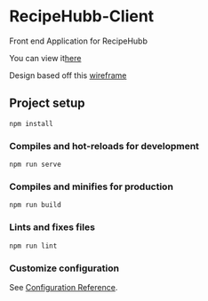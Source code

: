 # RecipeHubb-Client
Front end Application for RecipeHubb

You can view it[here](https://recipe-hubb-client-graciasclaude.vercel.app/)

Design based off this [wireframe](https://balsamiq-wireframes.appspot.com/?state={%22action%22:%22open%22,%22ids%22:[%221SLzb3qv3mA1m6V0muEgw0nXMReuMKL5a%22],%22userId%22:%22111962675342101157858%22}#)

## Project setup
```
npm install
```

### Compiles and hot-reloads for development
```
npm run serve
```

### Compiles and minifies for production
```
npm run build
```

### Lints and fixes files
```
npm run lint
```

### Customize configuration
See [Configuration Reference](https://cli.vuejs.org/config/).

